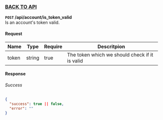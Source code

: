 ### [BACK TO API](../../API.md)

**``POST`` /api/account/is_token_valid**  
Is an account's token valid.

#### Request
| Name  | Type   | Require | Descritpion                                    |
| ----- | ------ | ------- | ---------------------------------------------- |
| token | string | true    | The token which we should check if it is valid |


#### Response

###### Success
```json
{
  "success": true || false,
  "error": ""
}
```